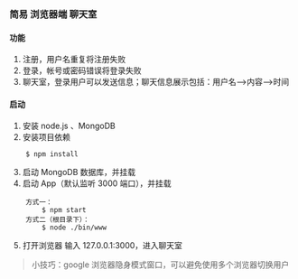 ### 简易 浏览器端 聊天室

#### 功能

1. 注册，用户名重复将注册失败
2. 登录，帐号或密码错误将登录失败
3. 聊天室，登录用户可以发送信息；聊天信息展示包括：用户名-->内容-->时间

#### 启动

1. 安装 node.js 、MongoDB
2. 安装项目依赖 
```
    $ npm install
``` 
3. 启动 MongoDB 数据库，并挂载
4. 启动 App（默认监听 3000 端口），并挂载
```
    方式一：
        $ npm start
    方式二（根目录下）：
        $ node ./bin/www
```
5. 打开浏览器 输入 127.0.0.1:3000，进入聊天室

> 小技巧：google 浏览器隐身模式窗口，可以避免使用多个浏览器切换用户
 
